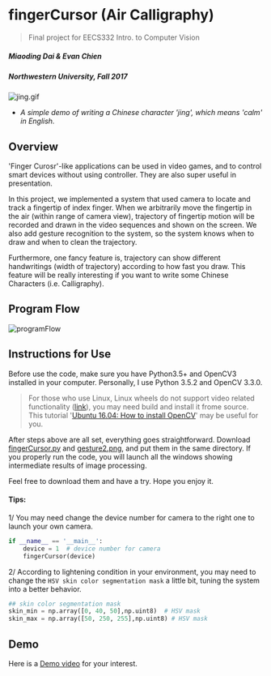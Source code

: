 fingerCursor (Air Calligraphy)
==================
> Final project for EECS332 Intro. to Computer Vision

##### **Miaoding Dai & Evan Chien**
##### _Northwestern University, Fall 2017_

![jing.gif](https://drive.google.com/uc?export=view&id=1gV6wn6KgTVq98Lpg9K3tcdvKPLfOgD_b)

- _A simple demo of writing a Chinese character 'jing', which means 'calm' in English._

## Overview

'Finger Curosr'-like applications can be used in video games, and to control smart devices without using controller. They are also super useful in presentation.

In this project, we implemented a system that used camera to locate and track a fingertip of index finger. When we arbitrarily move the fingertip in the air (within range of camera view), trajectory of fingertip motion will be recorded and drawn in the video sequences and shown on the screen. We also add gesture recognition to the system, so the system knows when to draw and when to clean the trajectory.

Furthermore, one fancy feature is, trajectory can show different handwritings (width of trajectory) according to how fast you draw. This feature will be really interesting if you want to write some Chinese Characters (i.e. Calligraphy).

## Program Flow

![programFlow](https://drive.google.com/uc?export=view&id=1KskTkbxel2I82vKvIvmPRP-2fPDLbR7b)

## Instructions for Use

Before use the code, make sure you have Python3.5+ and OpenCV3 installed in your computer. Personally, I use Python 3.5.2 and OpenCV 3.3.0.

> For those who use Linux, Linux wheels do not support video related functionality ([link](https://pypi.python.org/pypi/opencv-contrib-python)), you may need build and install it frome source. This tutorial '[Ubuntu 16.04: How to install OpenCV](https://www.pyimagesearch.com/2016/10/24/ubuntu-16-04-how-to-install-opencv/)' may be useful for you.

After steps above are all set, everything goes straightforward. Download [fingerCursor.py](./fingerCursor.py) and [gesture2.png](./gesture2.png), and put them in the same directory. If you properly run the code, you will launch all the windows showing intermediate results of image processing.

Feel free to download them and have a try. Hope you enjoy it.

#### Tips:

1/ You may need change the device number for camera to the right one to launch your own camera.

```Python
if __name__ == '__main__':
    device = 1  # device number for camera
    fingerCursor(device)
```

2/ According to lightening condition in your environment, you may need to change the `HSV skin color segmentation mask` a little bit, tuning the system into a better behavior.

```Python
## skin color segmentation mask
skin_min = np.array([0, 40, 50],np.uint8)  # HSV mask
skin_max = np.array([50, 250, 255],np.uint8) # HSV mask
```

## Demo
Here is a [Demo video](https://drive.google.com/open?id=16cLHRbFHecWvPEc2LvOeuWlO5ktPGK1J) for your interest.


